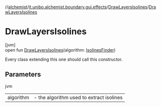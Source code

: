 //[alchemist](../../../index.md)/[it.unibo.alchemist.boundary.gui.effects](../index.md)/[DrawLayersIsolines](index.md)/[DrawLayersIsolines](-draw-layers-isolines.md)

# DrawLayersIsolines

[jvm]\
open fun [DrawLayersIsolines](-draw-layers-isolines.md)(algorithm: [IsolinesFinder](../../it.unibo.alchemist.boundary.gui.isolines/-isolines-finder/index.md))

Every class extending this one should call this constructor.

## Parameters

jvm

| | |
|---|---|
| algorithm | - the algorithm used to extract isolines |

